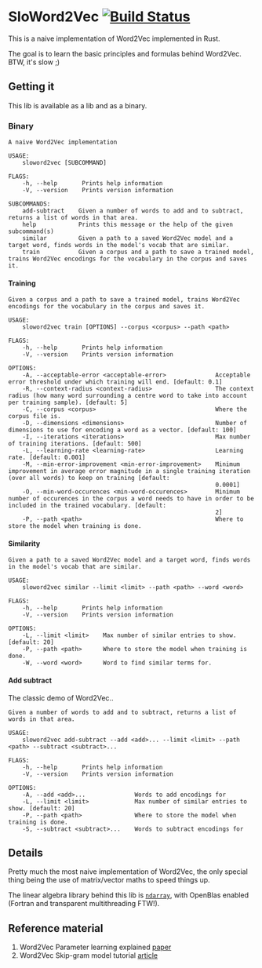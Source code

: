 # SloWord2Vec [![Build Status](https://travis-ci.org/lloydmeta/sloword2vec-rs.svg?branch=master)](https://travis-ci.org/lloydmeta/sloword2vec-rs)

This is a naive implementation of Word2Vec implemented in Rust.

The goal is to learn the basic principles and formulas behind Word2Vec. BTW, it's slow ;)

## Getting it

This lib is available as a lib and as a binary.

### Binary

```
A naive Word2Vec implementation

USAGE:
    sloword2vec [SUBCOMMAND]

FLAGS:
    -h, --help       Prints help information
    -V, --version    Prints version information

SUBCOMMANDS:
    add-subtract    Given a number of words to add and to subtract, returns a list of words in that area.
    help            Prints this message or the help of the given subcommand(s)
    similar         Given a path to a saved Word2Vec model and a target word, finds words in the model's vocab that are similar.
    train           Given a corpus and a path to save a trained model, trains Word2Vec encodings for the vocabulary in the corpus and saves it.
```

#### Training

```
Given a corpus and a path to save a trained model, trains Word2Vec encodings for the vocabulary in the corpus and saves it.

USAGE:
    sloword2vec train [OPTIONS] --corpus <corpus> --path <path>

FLAGS:
    -h, --help       Prints help information
    -V, --version    Prints version information

OPTIONS:
    -A, --acceptable-error <acceptable-error>              Acceptable error threshold under which training will end. [default: 0.1]
    -R, --context-radius <context-radius>                  The context radius (how many word surrounding a centre word to take into account per training sample). [default: 5]
    -C, --corpus <corpus>                                  Where the corpus file is.
    -D, --dimensions <dimensions>                          Number of dimensions to use for encoding a word as a vector. [default: 100]
    -I, --iterations <iterations>                          Max number of training iterations. [default: 500]
    -L, --learning-rate <learning-rate>                    Learning rate. [default: 0.001]
    -M, --min-error-improvement <min-error-improvement>    Minimum improvement in average error magnitude in a single training iteration (over all words) to keep on training [default:
                                                           0.0001]
    -O, --min-word-occurences <min-word-occurences>        Minimum number of occurences in the corpus a word needs to have in order to be included in the trained vocabulary. [default:
                                                           2]
    -P, --path <path>                                      Where to store the model when training is done.
```

#### Similarity

```
Given a path to a saved Word2Vec model and a target word, finds words in the model's vocab that are similar.

USAGE:
    sloword2vec similar --limit <limit> --path <path> --word <word>

FLAGS:
    -h, --help       Prints help information
    -V, --version    Prints version information

OPTIONS:
    -L, --limit <limit>    Max number of similar entries to show. [default: 20]
    -P, --path <path>      Where to store the model when training is done.
    -W, --word <word>      Word to find similar terms for.
```

#### Add subtract

The classic demo of Word2Vec..

```
Given a number of words to add and to subtract, returns a list of words in that area.

USAGE:
    sloword2vec add-subtract --add <add>... --limit <limit> --path <path> --subtract <subtract>...

FLAGS:
    -h, --help       Prints help information
    -V, --version    Prints version information

OPTIONS:
    -A, --add <add>...              Words to add encodings for
    -L, --limit <limit>             Max number of similar entries to show. [default: 20]
    -P, --path <path>               Where to store the model when training is done.
    -S, --subtract <subtract>...    Words to subtract encodings for
```

## Details

Pretty much the most naive implementation of Word2Vec, the only special thing being the use of matrix/vector
maths to speed things up.

The linear algebra library behind this lib is [`ndarray`](https://github.com/bluss/rust-ndarray), with
OpenBlas enabled (Fortran and transparent multithreading FTW!).

## Reference material

1. Word2Vec Parameter learning explained [paper](https://arxiv.org/abs/1411.2738)
2. Word2Vec Skip-gram model tutorial [article](http://mccormickml.com/2016/04/19/word2vec-tutorial-the-skip-gram-model/)